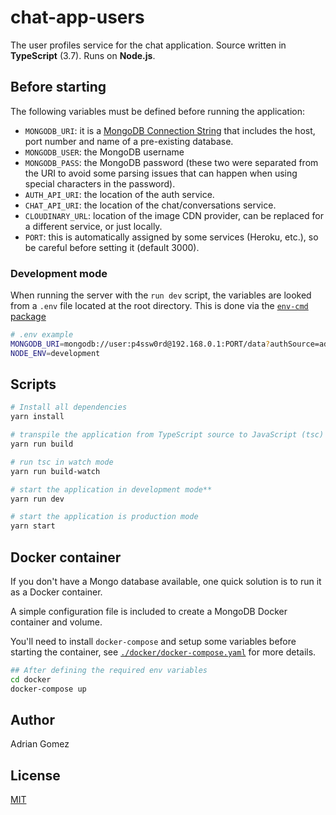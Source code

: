 # chat-app-users

The user profiles service for the chat application. Source written in **TypeScript** (3.7). Runs on **Node.js**.

## Before starting

The following variables must be defined before running the application:
- `MONGODB_URI`: it is a [MongoDB Connection String](https://docs.mongodb.com/manual/reference/connection-string/) that includes the host, port number and name of a pre-existing database.
- `MONGODB_USER`: the MongoDB username
- `MONGODB_PASS`: the MongoDB password (these two were separated from the URI to avoid some parsing issues that can happen when using special characters in the password).
- `AUTH_API_URI`: the location of the auth service.
- `CHAT_API_URI`: the location of the chat/conversations service.
- `CLOUDINARY_URL`: location of the image CDN provider, can be replaced for a different service, or just locally.
- `PORT`: this is automatically assigned by some services (Heroku, etc.), so be careful before setting it (default 3000).

### Development mode

When running the server with the `run dev` script, the variables are looked from a `.env` file located at the root directory. This is done via the [`env-cmd` package](https://github.com/toddbluhm/env-cmd)

```sh
# .env example
MONGODB_URI=mongodb://user:p4ssw0rd@192.168.0.1:PORT/data?authSource=admin
NODE_ENV=development
```

## Scripts

```sh
# Install all dependencies
yarn install

# transpile the application from TypeScript source to JavaScript (tsc)
yarn run build

# run tsc in watch mode
yarn run build-watch

# start the application in development mode**
yarn run dev

# start the application is production mode
yarn start
```

## Docker container

If you don't have a Mongo database available, one quick solution is to run it as a Docker container.

A simple configuration file is included to create a MongoDB Docker container and volume.

You'll need to install `docker-compose` and setup some variables before starting the container, see [`./docker/docker-compose.yaml`](./docker/docker-compose.yaml) for more details.

```sh
## After defining the required env variables
cd docker
docker-compose up
```

## Author

Adrian Gomez

## License

[MIT](LICENSE)
